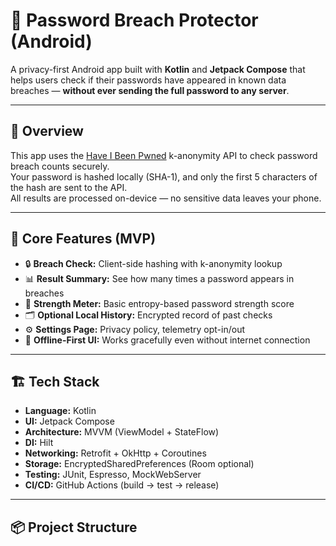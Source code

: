 # 🔐 Password Breach Protector (Android)

A privacy-first Android app built with **Kotlin** and **Jetpack Compose** that helps users check if their passwords have appeared in known data breaches — **without ever sending the full password to any server**.

---

## 🚀 Overview
This app uses the [Have I Been Pwned](https://haveibeenpwned.com/API/v3#PwnedPasswords) k-anonymity API to check password breach counts securely.  
Your password is hashed locally (SHA-1), and only the first 5 characters of the hash are sent to the API.  
All results are processed on-device — no sensitive data leaves your phone.

---

## 🧩 Core Features (MVP)
- 🔒 **Breach Check:** Client-side hashing with k-anonymity lookup  
- 📊 **Result Summary:** See how many times a password appears in breaches  
- 🧠 **Strength Meter:** Basic entropy-based password strength score  
- 🗂️ **Optional Local History:** Encrypted record of past checks  
- ⚙️ **Settings Page:** Privacy policy, telemetry opt-in/out  
- 🧾 **Offline-First UI:** Works gracefully even without internet connection  

---

## 🏗️ Tech Stack
- **Language:** Kotlin  
- **UI:** Jetpack Compose  
- **Architecture:** MVVM (ViewModel + StateFlow)  
- **DI:** Hilt  
- **Networking:** Retrofit + OkHttp + Coroutines  
- **Storage:** EncryptedSharedPreferences (Room optional)  
- **Testing:** JUnit, Espresso, MockWebServer  
- **CI/CD:** GitHub Actions (build → test → release)

---

## 📦 Project Structure
